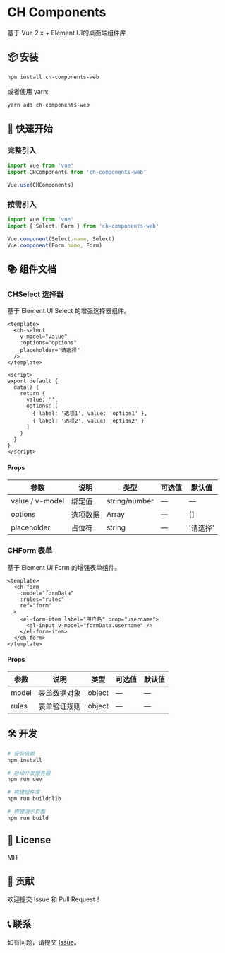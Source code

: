 # CH Components

基于 Vue 2.x + Element UI的桌面端组件库

## 📦 安装

```bash
npm install ch-components-web
```

或者使用 yarn:

```bash
yarn add ch-components-web
```

## 🚀 快速开始

### 完整引入

```js
import Vue from 'vue'
import CHComponents from 'ch-components-web'

Vue.use(CHComponents)
```

### 按需引入

```js
import Vue from 'vue'
import { Select, Form } from 'ch-components-web'

Vue.component(Select.name, Select)
Vue.component(Form.name, Form)
```

## 📚 组件文档

### CHSelect 选择器

基于 Element UI Select 的增强选择器组件。

```vue
<template>
  <ch-select 
    v-model="value" 
    :options="options"
    placeholder="请选择"
  />
</template>

<script>
export default {
  data() {
    return {
      value: '',
      options: [
        { label: '选项1', value: 'option1' },
        { label: '选项2', value: 'option2' }
      ]
    }
  }
}
</script>
```

#### Props

| 参数 | 说明 | 类型 | 可选值 | 默认值 |
|------|------|------|--------|--------|
| value / v-model | 绑定值 | string/number | — | — |
| options | 选项数据 | Array | — | [] |
| placeholder | 占位符 | string | — | '请选择' |

### CHForm 表单

基于 Element UI Form 的增强表单组件。

```vue
<template>
  <ch-form 
    :model="formData"
    :rules="rules"
    ref="form"
  >
    <el-form-item label="用户名" prop="username">
      <el-input v-model="formData.username" />
    </el-form-item>
  </ch-form>
</template>
```

#### Props

| 参数 | 说明 | 类型 | 可选值 | 默认值 |
|------|------|------|--------|--------|
| model | 表单数据对象 | object | — | — |
| rules | 表单验证规则 | object | — | — |

## 🛠️ 开发

```bash
# 安装依赖
npm install

# 启动开发服务器
npm run dev

# 构建组件库
npm run build:lib

# 构建演示页面
npm run build
```

## 📄 License

MIT

## 🤝 贡献

欢迎提交 Issue 和 Pull Request！

## 📞 联系

如有问题，请提交 [Issue](https://github.com/yourusername/ch-components-web/issues)。 